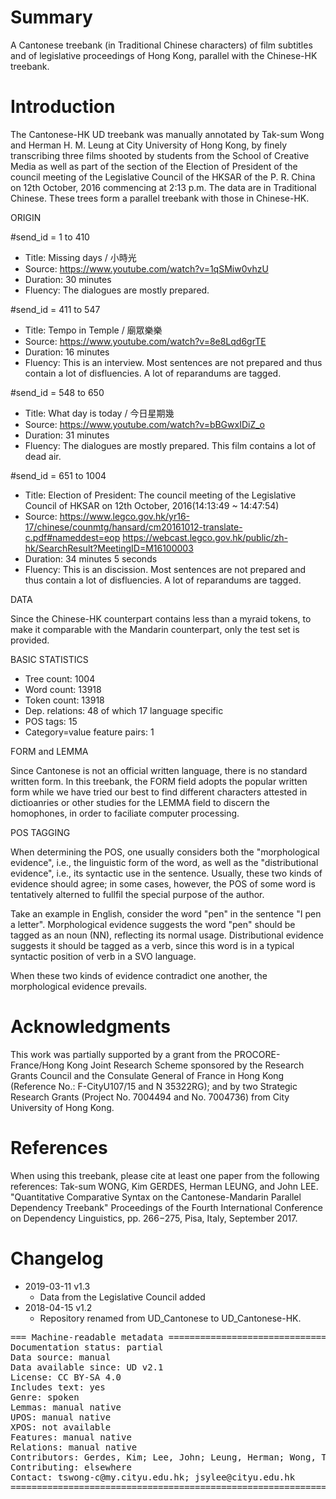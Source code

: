 # Summary

A Cantonese treebank (in Traditional Chinese characters) of film subtitles and of legislative proceedings
of Hong Kong, parallel with the Chinese-HK treebank.

# Introduction

The Cantonese-HK UD treebank was manually annotated by Tak-sum Wong and Herman H. M. Leung at City University of Hong Kong, by finely transcribing three films shooted by students from the School of Creative Media as well as part of the section of the Election of President of the council meeting of the Legislative Council of the HKSAR of the P. R. China on 12th October, 2016 commencing at 2:13 p.m. The data are in Traditional Chinese.  These trees form a parallel treebank with those in Chinese-HK.

ORIGIN

#send_id = 1 to 410
* Title: Missing days / 小時光
* Source: https://www.youtube.com/watch?v=1qSMiw0vhzU
* Duration: 30 minutes
* Fluency: The dialogues are mostly prepared.

#send_id = 411 to 547
* Title: Tempo in Temple / 廟眾樂樂
* Source: https://www.youtube.com/watch?v=8e8Lqd6grTE
* Duration: 16 minutes
* Fluency: This is an interview.  Most sentences are not prepared and thus contain a lot of disfluencies.  A lot of reparandums are tagged.

#send_id = 548 to 650
* Title: What day is today / 今日星期幾
* Source: https://www.youtube.com/watch?v=bBGwxIDiZ_o
* Duration: 31 minutes
* Fluency: The dialogues are mostly prepared.  This film contains a lot of dead air.

#send_id = 651 to 1004
* Title: Election of President: The council meeting of the Legislative Council of HKSAR on 12th October, 2016(14:13:49 ~ 14:47:54)
* Source: https://www.legco.gov.hk/yr16-17/chinese/counmtg/hansard/cm20161012-translate-c.pdf#nameddest=eop	https://webcast.legco.gov.hk/public/zh-hk/SearchResult?MeetingID=M16100003
* Duration: 34 minutes 5 seconds
* Fluency: This is an discission.  Most sentences are not prepared and thus contain a lot of disfluencies.  A lot of reparandums are tagged.

DATA

Since the Chinese-HK counterpart contains less than a myraid tokens, to make it comparable with the Mandarin counterpart, only the test set is provided.

BASIC STATISTICS

* Tree count:  1004
* Word count:  13918
* Token count: 13918
* Dep. relations: 48 of which 17 language specific
* POS tags: 15
* Category=value feature pairs: 1

FORM and LEMMA

Since Cantonese is not an official written language, there is no standard written form.  In this treebank, the FORM field adopts the popular written form while we have tried our best to find different characters attested in dictioanries or other studies for the LEMMA field to discern the homophones, in order to faciliate computer processing.

POS TAGGING

When determining the POS, one usually considers both the "morphological evidence", i.e., the linguistic form of the word, as well as the "distributional evidence", i.e., its syntactic use in the sentence. Usually, these two kinds of evidence should agree; in some cases, however, the POS of some word is tentatively alterned to fullfil the special purpose of the author.

Take an example in English, consider the word "pen" in the sentence "I pen a letter".  Morphological evidence suggests the word "pen" should be tagged as an noun (NN), reflecting its normal usage. Distributional evidence suggests it should be tagged as a verb, since this word is in a typical syntactic position of verb in a SVO language.

When these two kinds of evidence contradict one another, the morphological evidence prevails.

# Acknowledgments

This work was partially supported by a grant from the PROCORE-France/Hong Kong Joint Research Scheme sponsored by the Research Grants Council and the Consulate General of France in Hong Kong (Reference No.: F-CityU107/15 and N 35322RG); and by two Strategic Research Grants (Project No. 7004494 and No. 7004736) from City University of Hong Kong.

# References

When using this treebank, please cite at least one paper from the following references:
Tak-sum WONG, Kim GERDES, Herman LEUNG, and John LEE. "Quantitative Comparative Syntax on the Cantonese-Mandarin Parallel Dependency Treebank" Proceedings of the Fourth International Conference on Dependency Linguistics, pp. 266−275, Pisa, Italy, September 2017.

# Changelog

* 2019-03-11 v1.3
  * Data from the Legislative Council added
* 2018-04-15 v1.2
  * Repository renamed from UD_Cantonese to UD_Cantonese-HK.

<pre>
=== Machine-readable metadata =================================================
Documentation status: partial
Data source: manual
Data available since: UD v2.1
License: CC BY-SA 4.0
Includes text: yes
Genre: spoken
Lemmas: manual native
UPOS: manual native
XPOS: not available
Features: manual native
Relations: manual native
Contributors: Gerdes, Kim; Lee, John; Leung, Herman; Wong, Tak-sum
Contributing: elsewhere
Contact: tswong-c@my.cityu.edu.hk; jsylee@cityu.edu.hk
===============================================================================
</pre>
